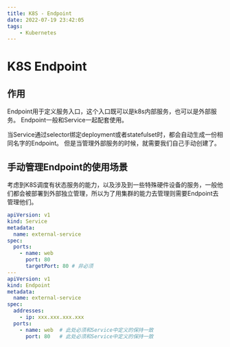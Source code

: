 ```yaml
---
title: K8S - Endpoint 
date: 2022-07-19 23:42:05
tags:
    - Kubernetes
---
```


# K8S Endpoint

## 作用

Endpoint用于定义服务入口，这个入口既可以是k8s内部服务，也可以是外部服务。
Endpoint一般和Service一起配套使用。

当Service通过selector绑定deployment或者statefulset时，都会自动生成一份相同名字的Endpoint。
但是当管理外部服务的时候，就需要我们自己手动创建了。

## 手动管理Endpoint的使用场景

考虑到K8S调度有状态服务的能力，以及涉及到一些特殊硬件设备的服务，一般他们都会被部署到外部独立管理，所以为了用集群的能力去管理则需要Endpoint去管理他们。

```yaml
apiVersion: v1
kind: Service
metadata:
  name: external-service
spec:
  ports:
    - name: web
      port: 80 
      targetPort: 80 # 非必须
---
apiVersion: v1
kind: Endpoint
metadata:
  name: external-service
spec:
  addresses:
    - ip: xxx.xxx.xxx.xxx
  ports:
    - name: web  # 此处必须和Service中定义的保持一致
      port: 80   # 此处必须和Service中定义的保持一致
```
